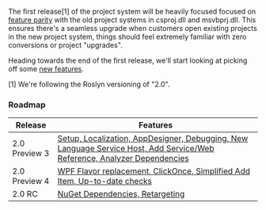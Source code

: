 The first release[1] of the project system will be heavily focused focused on [feature parity](https://github.com/dotnet/roslyn/issues?q=is%3Aopen+label%3A%22Area-Project+System%22+label%3A%22Project+System-Parity%22) with the old project systems in csproj.dll and msvbprj.dll. This ensures there's a seamless upgrade when customers open existing projects in the new project system, things should feel extremely familiar with zero conversions or project "upgrades".

Heading towards the end of the first release, we'll start looking at picking off some [new features](https://github.com/dotnet/roslyn/issues?q=is%3Aopen+label%3A%22Project+System-Need+CPS+feature%22+label%3A%22Project+System-New+Feature%22).

[1] We're following the Roslyn versioning of "2.0".

### Roadmap
|Release|Features|
|-------|--------|
|2.0 Preview 3|[Setup, Localization, AppDesigner, Debugging, New Language Service Host, Add Service/Web Reference, Analyzer Dependencies](https://github.com/dotnet/roslyn/issues?q=is%3Aopen+is%3Aissue+label%3A%22Area-Project+System%22+milestone%3A%222.0+%28Preview+3%29%22)
|2.0 Preview 4|[WPF Flavor replacement, ClickOnce, Simplified Add Item, Up-to-date checks](https://github.com/dotnet/roslyn/issues?q=is%3Aopen+is%3Aissue+label%3A%22Area-Project+System%22+milestone%3A%222.0+%28Preview+4%29%22)|
|2.0 RC|[NuGet Dependencies, Retargeting](https://github.com/dotnet/roslyn/issues?q=is%3Aopen+is%3Aissue+label%3A%22Area-Project+System%22+milestone%3A%222.0+%28RC%29%22)|
